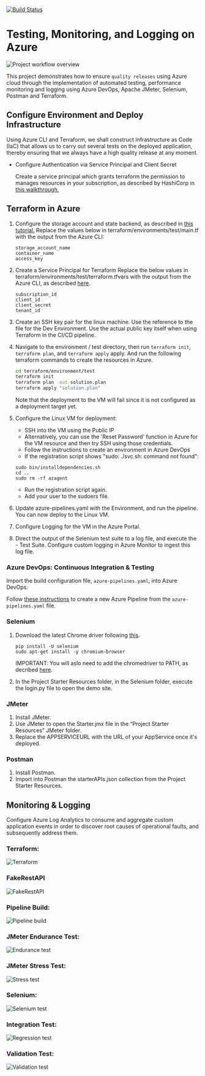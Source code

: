 [![Build Status](https://dev.azure.com/kehindealimi/QualityReleases/_apis/build/status/mudathirlawal.testing-monitoring-and-logging-on-azure?branchName=ops)](https://dev.azure.com/kehindealimi/QualityReleases/_build/latest?definitionId=2&branchName=ops)

# Testing, Monitoring, and Logging on Azure

![Project workflow overview](workflow-clips/project_overview.png)

This project demonstrates how to ensure `quality releases` using Azure cloud through the implementation of automated testing, performance monitoring and logging using Azure DevOps, Apache JMeter, Selenium, Postman and Terraform.

## Configure Environment and Deploy Infrastructure
Using Azure CLI and Terraform, we shall construct Infrastructure as Code (IaC) that allows us to carry out several tests on the deployed application, thereby ensuring that we always have a high quality release at any moment. 

- Configure Authentication via Service Principal and Client Secret

  Create a service principal which grants terraform the permission to manages resources in your subscription, as described by HashiCorp in [this walkthrough.](https://registry.terraform.io/providers/hashicorp/azurerm/latest/docs/guides/service_principal_client_secret)

## Terraform in Azure

1. Configure the storage account and state backend, as described in [this tutorial.](https://docs.microsoft.com/en-us/azure/developer/terraform/store-state-in-azure-storage) Replace the values below in terraform/environments/test/main.tf with the output from the Azure CLI:

    ```
    storage_account_name
    container_name
    access_key
    ```

2. Create a Service Principal for Terraform Replace the below values in terraform/environments/test/terraform.tfvars with the output from the Azure CLI, as described [here](https://registry.terraform.io/providers/hashicorp/azurerm/latest/docs/guides/service_principal_client_secret).

    ```
    subscription_id
    client_id
    client_secret
    tenant_id
    ```

3. Create an SSH key pair for the linux machine. Use the reference to the file for the Dev Environment. Use the actual public key itself when using Terraform in the CI/CD pipeline.

4. Navigate to the environment / test directory, then run `terraform init`, `terraform plan`, and `terraform apply` apply. And run the following terraform commands to create the resources in Azure.

    ```bash
    cd terraform/environment/test
    terraform init
    terraform plan -out solution.plan
    terraform apply "solution.plan"
    ```
    Note that the deployment to the VM will fail since it is not configured as a deployment target yet.

5. Configure the Linux VM for deployment:

    - SSH into the VM using the Public IP
    - Alternatively, you can use the 'Reset Password' function in Azure for the VM resource and then try SSH using those credentials.
    - Follow the instructions to create an environment in Azure DevOps
    - If the registration script shows "sudo: ./svc.sh: command not found":

    ```
    sudo bin/installdependencies.sh
    cd ..
    sudo rm -rf azagent
    ```
    - Run the registration script again.
    - Add your user to the sudoers file.

6. Update azure-pipelines.yaml with the Environment, and run the pipeline. You can now deploy to the Linux VM.
7. Configure Logging for the VM in the Azure Portal.

8. Direct the output of the Selenium test suite to a log file, and execute the - Test Suite. Configure custom logging in Azure Monitor to ingest this log file.

### Azure DevOps: Continuous Integration & Testing

Import the build configuration file, `azure-pipelines.yaml`, into Azure DevOps.

Follow [these instructions](https://docs.microsoft.com/en-us/azure/devops/pipelines/create-first-pipeline?view=azure-devops&tabs=java%2Ctfs-2018-2%2Cbrowser) to create a new Azure Pipeline from the `azure-pipelines.yaml` file. 

### Selenium

1. Download the latest Chrome driver following [this](https://docs.microsoft.com/en-us/azure/devops/pipelines/create-first-pipeline?view=azure-devops&tabs=java%2Ctfs-2018-2%2Cbrowser). 

    ```
    pip install -U selenium
    sudo apt-get install -y chromium-browser
    ```

    IMPORTANT: You will aslo need to add the chromedriver to PATH, as decribed [here](https://sites.google.com/a/chromium.org/chromedriver/getting-started). 

2. In the Project Starter Resources folder, in the Selenium folder, execute the login.py file to open the demo site.

### JMeter

1. Install JMeter.
2. Use JMeter to open the Starter.jmx file in the “Project Starter Resources” JMeter folder.
3. Replace the APPSERVICEURL with the URL of your AppService once it's deployed.

### Postman

1. Install Postman.
2. Import into Postman the starterAPIs.json collection from the Project Starter Resources.

## Monitoring & Logging
Configure Azure Log Analytics to consume and aggregate custom application events in order to discover root causes of operational faults, and subsequently address them.

### Terraform:
![Terraform](workflow-clips/terraform_output_in_pipeline.png)

### FakeRestAPI
![FakeRestAPI](workflow-clips/deployed_fakerestapi.png)

### Pipeline Build:
![Pipeline build](workflow-clips/successful_execution_of_pipeline.png)

### JMeter Endurance Test:                                                                       
![Endurance test](workflow-clips/jmeter_endurance_test.png)

### JMeter Stress Test:
![Stress test](workflow-clips/jmeter_stress_test.png)

### Selenium:
![Selenium test](workflow-clips/selenium_tests.png)

### Integration Test:
![Regression test](workflow-clips/regression_tests.png)

### Validation Test:
![Validation test](workflow-clips/validation_tests.png)
